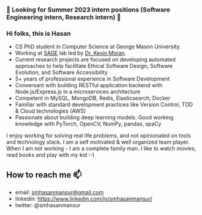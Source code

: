<!--
**hasanmansur/hasanmansur** is a ✨ _special_ ✨ repository because its `README.md` (this file) appears on your GitHub profile.
-->

### 👋 Looking for **Summer 2023 intern** positions (Software Engineering intern, Research intern) 👋

### Hi folks, this is Hasan  
- CS PhD student in Computer Science at George Mason University.
- Working at [SAGE](https://sagelab.io/) lab led by [Dr. Kevin Moran](https://www.kpmoran.com/).
- Current research projects are focused on developing automated approaches to help facilitate Ethical Software Design, Software Evolution, and Software Accessibility
- 5+ years of professional experience in Software Development
- Conversant with building RESTful application backend with Node.js/Express.js in a microservices architecture
- Competent in MySQL, MongoDB, Redis, Elasticsearch, Docker
- Familiar with standard development practices like Version Control, TDD & Cloud technologies (AWS)
- Passionate about building deep learning models. Good working knowledge with PyTorch, OpenCV, NumPy, pandas, spaCy

I enjoy working for solving real life problems, and not opinionated on tools and technology stack. I am a self motivated & well organized team player. When I am not working - I am a complete family man. I like to watch movies, read books and play with my kid :-)

<!-- ## What I am up to right now 🔭 
- I am working on a research project **AidUI** - a novel automated approach for detecting deceptive
UI designs to protect users from designs with malicious intent, and guide the developers in complying with the ethical design principles -->

<!-- ## What I’m currently learning 🌱
- I am exploring, learning & trying to get a solid foundation in the domain of Deep Learning.  Currently, I am reading the online book [Dive into Deep Learning](https://d2l.ai/index.html). -->

<!-- Currently I am doing the Udemy course [PyTorch for Deep Learning](https://www.udemy.com/course/pytorch-for-deep-learning-with-python-bootcamp/). In parallel, -->
<!-- 
- To get myself better in the Software Architecture domain, I am currently reading the book **Microservices: From Design to Deployment** *by Chris Richardson
with Floyd Smith* -->

## How to reach me 📫
- email: smhasanmansur@gmail.com
- linkedin: https://www.linkedin.com/in/smhasanmansur/
- twitter: @smhasanmansur

<!--
Here are some ideas to get you started:
- 👯 I’m looking to collaborate on ...
- 🤔 I’m looking for help with ...
- 💬 Ask me about ...
- 😄 Pronouns: ...
- ⚡ Fun fact: ...
-->
